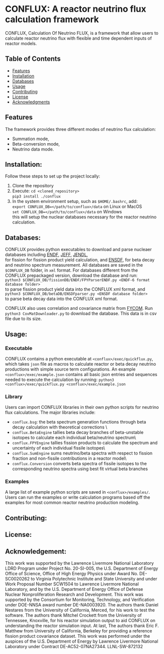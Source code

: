 CONFLUX: A reactor neutrino flux calculation framework
======================================================
CONFLUX, Calculation Of Neutrino FLUX, is a framework that allow users to
calculate reactor neutrino flux with flexible and time dependent inputs of
reactor models. 

## Table of Contents
- [Features](#features)
- [Installation](#installation)
- [Databases](#database)
- [Usage](#usage)
- [Contributing](#contributing)
- [License](#license)
- [Acknowledgments](#acknowledgments)

## Features
The framework provides three different modes of neutrino flux
calculation:
- Summation mode,
- Beta-conversion mode,
- Neutrino data mode.
  
## Installation:
Follow these steps to set up the project locally:
1. Clone the repository
2. Execute:
`cd <cloned_repository>`\
`pip3 install ./conflux`
4. In the system environment setup, such as `$HOME/.bashrc`, add:\
`export CONFLUX_DB=</path/to/conflux>/data` on Linux or MacOS\
`set CONFLUX_DB=</path/to/conflux>/data` on Windows\
this will setup the nuclear databases necessary for the reactor neutrino calculation.

## Databases:
CONFLUX provides python executables to download and parse nucleaer databases including
[ENDF](https://www.nndc.bnl.gov/endf-releases/?version=B-VIII.1), [JEFF](https://www.oecd-nea.org/dbdata/jeff/jeff33/index.html), [JENDL](https://wwwndc.jaea.go.jp/jendl/jendl.html),\
for fission for fission product yield calculation, and
[ENSDF](https://www.nndc.bnl.gov/ensdfarchivals/),
for beta decay and neutrino spectrum measurement.
All databases are saved in the `$CONFLUX_DB` folder, in `xml` format. For databases different from the CONFLUX prepackaged version, download the database and run:\
`python3 $CONFLUX_DB/fissionDB/ENDF/FPYParserENDF.py <ENDF-6 format database folder>`\
to parse fission product yield data into the CONFLUX xml format, and\
`python3 $CONFLUX_DB/betaDB/ENSDFparser.py <ENSDF database folder>`\
to parse beta decay data into the CONFLUX xml format.

CONFLUX also uses correlation and covariance matrix from [FYCOM](https://nucleardata.berkeley.edu/FYCoM/). Run\
`python3 CovMatDownloader.py` to download the database. This data is in csv file due to its size.

##  Usage:
### Executable
CONFLUX contains a python executable at `<conflux>/exec/quickflux.py`, which takes `json` file as macros to calculate reactor or beta decay neutrino productions with simple source term configurations. An example `<conflux>/exec/example.json` contains all basic json entries and sequences needed to execute the calculation by running:
`python3 <conflux>/exec/quickflux.py <conflux>/exec/example.json`

### Library
Users can import CONFLUX libraries in their own python scripts for neutrino flux calculations. The major libraries include:
- `conflux.bsg`: the beta spectrum generation functions through beta decay calculation with theoretical corrections \
- `conflux.BetaEngine` tallies beta decay branches of beta-unstable isotopes to calculate each individual beta/neutrino spectrum\
- `conflux.FPYEngine` tallies fission products to calculate the spectrum and uncertainty of each individual fissile isotopes\
- `conflux.SumEngine` sums neutrino/beta spectra with respect to fission fraction and non-fissile contributions in a reactor model\
- `conflux.Conversion` converts beta spectra of fissile isotopes to the corresponding neutrino spectra using best fit virtual beta branches
 
### Examples
A large list of example python scripts are saved in `<conflux>/examples/`. Users can run the examples or write calculation programs based off the examples for most common reactor neutrino production modeling. 

## Contributing:

## License:

## Acknowledgement:
This work was supported by the Lawrence Livermore National Laboratory LDRD Program under Project No. 20-SI-005, the U.S. Department of Energy Office of Science, Office of High Energy Physics under Award No. DE-SC0020262 to Virginia Polytechnic Institute and State University and under Work Proposal Number SCW1504 to Lawrence Livermore National Laboratory, and by the U.S. Department of Energy Office of Defense Nuclear Nonproliferation Research and Development.  This work was supported by the Consortium for Monitoring, Technology, and Verification under DOE-NNSA award number DE-NA0003920. The authors thank Daniel Nestares from the University of California, Merced, for his work to test the software. The authors thank Mitchel Crockett from the University of Tennessee, Knoxville, for his reactor simulation output to aid CONFLUX on understanding the reactor simulation input. At last, The authors thank Eric F. Matthew from University of California, Berkeley for providing a reference fission product covariance dataset. This work was performed under the auspices of the U.S. Department of Energy by Lawrence Livermore National Laboratory under Contract DE-AC52-07NA27344. LLNL-SW-872132
